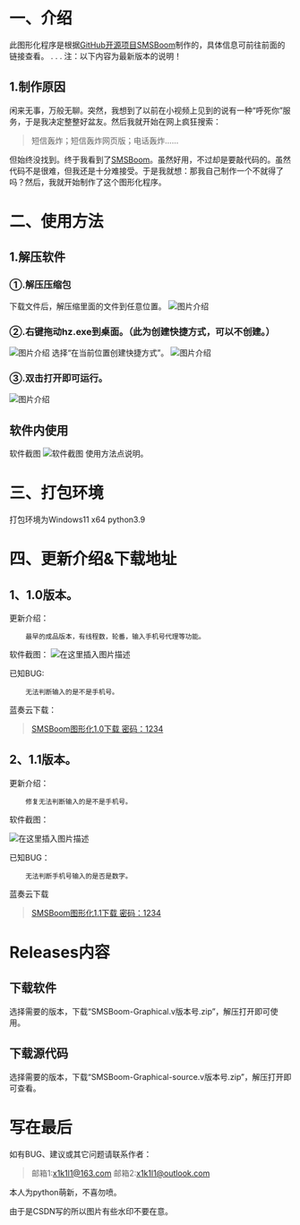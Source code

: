 # 一、介绍
此图形化程序是根据[GitHub开源项目SMSBoom](https://github.com/OpenEthan/SMSBoom)制作的，具体信息可前往前面的链接查看。
.
.
.
注：以下内容为最新版本的说明！

## 1.制作原因  
闲来无事，万般无聊。突然，我想到了以前在小视频上见到的说有一种“呼死你”服务，于是我决定整整好盆友。然后我就开始在网上疯狂搜索：

> 短信轰炸；短信轰炸网页版；电话轰炸......

但始终没找到。终于我看到了[SMSBoom](https://github.com/OpenEthan/SMSBoom)。虽然好用，不过却是要敲代码的。虽然代码不是很难，但我还是十分难接受。于是我就想：那我自己制作一个不就得了吗？然后，我就开始制作了这个图形化程序。
# 二、使用方法
## 1.解压软件
### ①.解压压缩包
下载文件后，解压缩里面的文件到任意位置。
![图片介绍](https://img-blog.csdnimg.cn/016562d7013e44f1aaa6ca24835d8c85.png)
### ②.右键拖动hz.exe到桌面。（此为创建快捷方式，可以不创建。）
![图片介绍](https://img-blog.csdnimg.cn/99672efbd3164228842dde9316631a3c.png)
 选择“在当前位置创建快捷方式”。
 ![图片介绍](https://img-blog.csdnimg.cn/c27a078948a84e359e1c1396ec445000.png)
 ### ③.双击打开即可运行。
![图片介绍](https://img-blog.csdnimg.cn/22adb9ea27ca474180c6e86a3fd51e36.png)
## 软件内使用
软件截图
![软件截图](https://img-blog.csdnimg.cn/c1ca3dd2efc1498e9deebd861904dd88.png)
使用方法点说明。

# 三、打包环境
打包环境为Windows11 x64 python3.9

# 四、更新介绍&下载地址
## 1、1.0版本。
更新介绍：

        最早的成品版本，有线程数，轮番，输入手机号代理等功能。

   软件截图：
![在这里插入图片描述](https://img-blog.csdnimg.cn/80b31558583a4f469bdfc3fa3c936503.png)​

已知BUG:

		无法判断输入的是不是手机号。 
蓝奏云下载：

> [SMSBoom图形化1.0下载 密码：1234](https://wwn.lanzoub.com/i0hUt08btypi)

## 2、1.1版本。
更新介绍：

        修复无法判断输入的是不是手机号。

软件截图：

​![在这里插入图片描述](https://img-blog.csdnimg.cn/bccbdf254c944f64a9891cee0eda088b.png)


 已知BUG：

        无法判断手机号输入的是否是数字。
蓝奏云下载
> [SMSBoom图形化1.1下载 密码：1234](https://wwn.lanzoub.com/iTebn08btu6f)
# Releases内容
## 下载软件
选择需要的版本，下载“SMSBoom-Graphical.v版本号.zip”，解压打开即可使用。
## 下载源代码
选择需要的版本，下载“SMSBoom-Graphical-source.v版本号.zip”，解压打开即可查看。
# 写在最后
如有BUG、建议或其它问题请联系作者：
>邮箱1:x1k1l1@163.com  邮箱2:x1k1l1@outlook.com 

本人为python萌新，不喜勿喷。

由于是CSDN写的所以图片有些水印不要在意。
